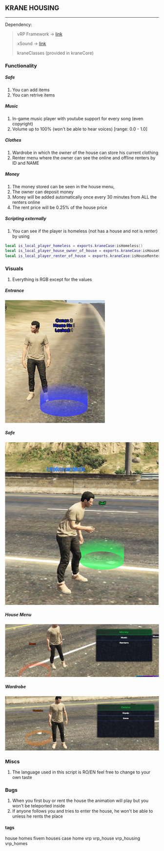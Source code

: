 ## KRANE HOUSING

---

Dependency: 
> vRP Framework -> [link](https://github.com/vRP-framework/vRP)
>
> xSound  -> [link](https://github.com/Xogy/xsound)
>
> kraneClasses (provided in kraneCore)


### Functionality

##### Safe
1. You can add items
2. You can retrive items

##### Music

1. In-game music player with youtube support for every song (even copyright)
2. Volume up to 100% (won't be able to hear voices) [range: 0.0 - 1.0]

##### Clothes
1. Wardrobe in which the owner of the house can store his current clothing
2. Renter menu where the owner can see the online and offline renters by ID and NAME

##### Money
1. The money stored can be seen in the house menu,
2. The owner can deposit money
3. Money will be added automatically once every 30 minutes from ALL the renters online
4. The rent price will be 0.25% of the house price


##### Scripting externally
1. You can see if the player is homeless (not has a house and not is renter) by using
```lua
local is_local_player_homeless = exports.kraneCase:isHomeless()
local is_local_player_house_owner_of_house = exports.kraneCase:isHouseOwner(houseNr)
local is_local_player_renter_of_house = exports.kraneCase:isHouseRenter(houseNr)
```

### Visuals

1. Everything is RGB except for the values


##### Entrance
![img](https://raw.githubusercontent.com/kranercc/vrp_kraneHousing/main/img/entrance.png)


##### Safe
![img](https://raw.githubusercontent.com/kranercc/vrp_kraneHousing/main/img/safe.png)

##### House Menu
![img](https://raw.githubusercontent.com/kranercc/vrp_kraneHousing/main/img/housemenu.png)

##### Wardrobe
![img](https://raw.githubusercontent.com/kranercc/vrp_kraneHousing/main/img/wardrobe.png)



### Miscs
1. The language used in this script is RO/EN feel free to change to your own taste


### Bugs
1. When you first buy or rent the house the animation will play but you won't be teleported inside
2. If anyone follows you and tries to enter the house, he won't be able to unless he rents the place





#### tags
house homes fivem houses case home vrp vrp_house vrp_housing vrp_homes
